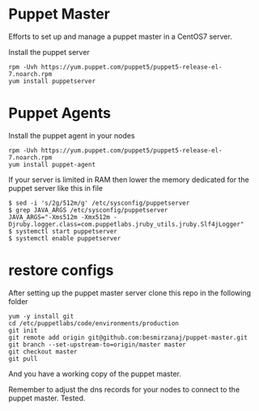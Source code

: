 # Puppet Master
Efforts to set up and manage a puppet master in a CentOS7 server.

Install the puppet server

    rpm -Uvh https://yum.puppet.com/puppet5/puppet5-release-el-7.noarch.rpm
    yum install puppetserver

# Puppet Agents
Install the puppet agent in your nodes
    
    rpm -Uvh https://yum.puppet.com/puppet5/puppet5-release-el-7.noarch.rpm
    yum install puppet-agent

If your server is limited in RAM then lower the memory dedicated for the puppet server like this in file
    
    $ sed -i 's/2g/512m/g' /etc/sysconfig/puppetserver    
    $ grep JAVA_ARGS /etc/sysconfig/puppetserver
    JAVA_ARGS="-Xms512m -Xmx512m -Djruby.logger.class=com.puppetlabs.jruby_utils.jruby.Slf4jLogger"
    $ systemctl start puppetserver
    $ systemctl enable puppetserver

# restore configs
After setting up the puppet master server clone this repo in the following folder

    yum -y install git
    cd /etc/puppetlabs/code/environments/production
    git init
    git remote add origin git@github.com:besmirzanaj/puppet-master.git
    git branch --set-upstream-to=origin/master master
    git checkout master
    git pull

And you have a working copy of the puppet master.

Remember to adjust the dns records for your nodes to connect to the puppet master. Tested.
